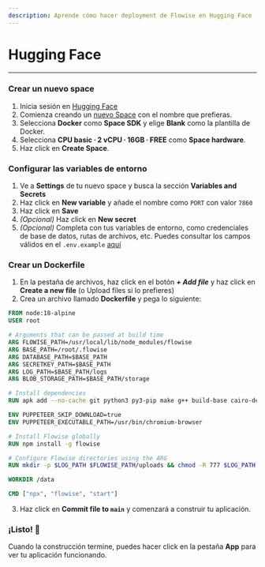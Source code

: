 ```yaml
---
description: Aprende cómo hacer deployment de Flowise en Hugging Face
---
```


# Hugging Face

***

### Crear un nuevo space

1. Inicia sesión en [Hugging Face](https://huggingface.co/login)
2. Comienza creando un [nuevo Space](https://huggingface.co/new-space) con el nombre que prefieras.
3. Selecciona **Docker** como **Space SDK** y elige **Blank** como la plantilla de Docker.
4. Selecciona **CPU basic ∙ 2 vCPU ∙ 16GB ∙ FREE** como **Space hardware**.
5. Haz click en **Create Space**.

### Configurar las variables de entorno

1. Ve a **Settings** de tu nuevo space y busca la sección **Variables and Secrets**
2. Haz click en **New variable** y añade el nombre como `PORT` con valor `7860`
3. Haz click en **Save**
4. _(Opcional)_ Haz click en **New secret**
5. _(Opcional)_ Completa con tus variables de entorno, como credenciales de base de datos, rutas de archivos, etc. Puedes consultar los campos válidos en el `.env.example` [aquí](https://github.com/FlowiseAI/Flowise/blob/main/docker/.env.example)

### Crear un Dockerfile

1. En la pestaña de archivos, haz click en el botón _**+ Add file**_ y haz click en **Create a new file** (o Upload files si lo prefieres)
2. Crea un archivo llamado **Dockerfile** y pega lo siguiente:

```Dockerfile
FROM node:18-alpine
USER root

# Arguments that can be passed at build time
ARG FLOWISE_PATH=/usr/local/lib/node_modules/flowise
ARG BASE_PATH=/root/.flowise
ARG DATABASE_PATH=$BASE_PATH
ARG SECRETKEY_PATH=$BASE_PATH
ARG LOG_PATH=$BASE_PATH/logs
ARG BLOB_STORAGE_PATH=$BASE_PATH/storage

# Install dependencies
RUN apk add --no-cache git python3 py3-pip make g++ build-base cairo-dev pango-dev chromium

ENV PUPPETEER_SKIP_DOWNLOAD=true
ENV PUPPETEER_EXECUTABLE_PATH=/usr/bin/chromium-browser

# Install Flowise globally
RUN npm install -g flowise

# Configure Flowise directories using the ARG
RUN mkdir -p $LOG_PATH $FLOWISE_PATH/uploads && chmod -R 777 $LOG_PATH $FLOWISE_PATH

WORKDIR /data

CMD ["npx", "flowise", "start"]
```

3. Haz click en **Commit file to `main`** y comenzará a construir tu aplicación.

### ¡Listo! 🎉

Cuando la construcción termine, puedes hacer click en la pestaña **App** para ver tu aplicación funcionando.
